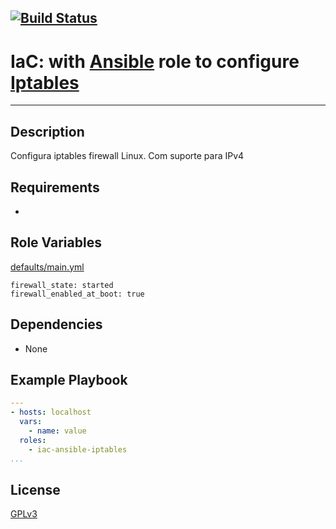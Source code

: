 [![Build Status](https://travis-ci.org/wluisaraujo/iac-ansible-iptables.svg?branch=master)](https://travis-ci.org/wluisaraujo/iac-ansible-iptables)
---
# IaC: with [Ansible](https://www.ansible.com) role to configure [Iptables](https://www.netfilter.org/)
------------

Description
------------

Configura iptables firewall Linux. Com suporte para IPv4
 
Requirements
------------

 * 


Role Variables
--------------

[defaults/main.yml](defaults/main.yml)

    firewall_state: started
    firewall_enabled_at_boot: true

Dependencies
------------

* None

Example Playbook
----------------
```yaml
---
- hosts: localhost
  vars:
    - name: value
  roles:
    - iac-ansible-iptables
...
```

License
-------

[GPLv3](https://www.gnu.org/licenses/gpl-3.0.pt-br.html)
